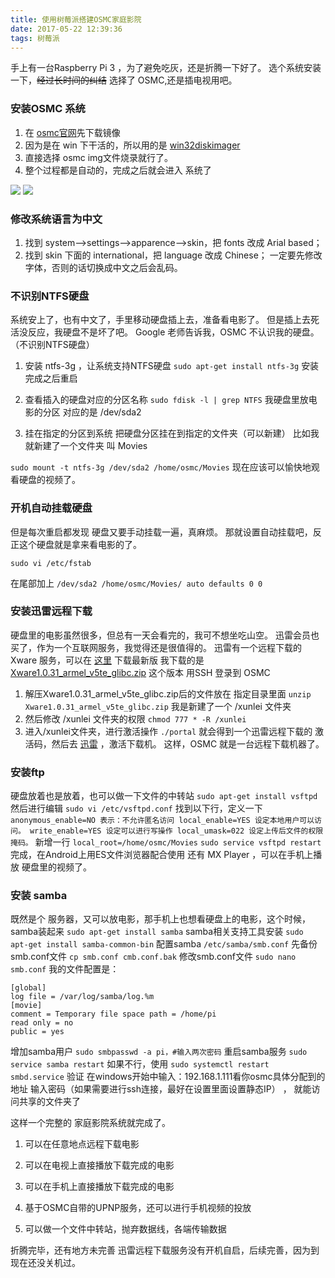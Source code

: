 ```yaml
---
title: 使用树莓派搭建OSMC家庭影院
date: 2017-05-22 12:39:36
tags: 树莓派
---
```

手上有一台Raspberry Pi 3 ，为了避免吃灰，还是折腾一下好了。
 选个系统安装一下，~~经过长时间的纠结~~ 
选择了 OSMC,还是插电视用吧。

### 安装OSMC 系统

1.  在 [osmc官网][1]先下载镜像
2.  因为是在 win 下干活的，所以用的是 [win32diskimager][2]
3.  直接选择 osmc img文件烧录就行了。
4.  整个过程都是自动的，完成之后就会进入 系统了

![][3] ![][4]

### 修改系统语言为中文

1.  找到 system–>settings–>apparence–>skin，把 fonts 改成 Arial based；
2.  找到 skin 下面的 international，把 language 改成 Chinese； 一定要先修改字体，否则的话切换成中文之后会乱码。

### 不识别NTFS硬盘

系统安上了，也有中文了，手里移动硬盘插上去，准备看电影了。 但是插上去死活没反应，我硬盘不是坏了吧。 Google 老师告诉我，OSMC 不认识我的硬盘。（不识别NTFS硬盘）

1.  安装 ntfs-3g ，让系统支持NTFS硬盘 `sudo apt-get install ntfs-3g` 安装完成之后重启

2.  查看插入的硬盘对应的分区名称 `sudo fdisk -l | grep NTFS` 我硬盘里放电影的分区 对应的是 /dev/sda2

3.  挂在指定的分区到系统 把硬盘分区挂在到指定的文件夹（可以新建） 比如我就新建了一个文件夹 叫 Movies

`sudo mount -t ntfs-3g /dev/sda2 /home/osmc/Movies` 现在应该可以愉快地观看硬盘的视频了。
<!-- more -->

### 开机自动挂载硬盘

但是每次重启都发现 硬盘又要手动挂载一遍，真麻烦。 那就设置自动挂载吧，反正这个硬盘就是拿来看电影的了。

`sudo vi /etc/fstab`

在尾部加上 `/dev/sda2 /home/osmc/Movies/ auto defaults 0 0`

### 安装迅雷远程下载

硬盘里的电影虽然很多，但总有一天会看完的，我可不想坐吃山空。 迅雷会员也买了，作为一个互联网服务，我觉得还是很值得的。 迅雷有一个远程下载的 Xware 服务，可以在 [这里][5] 下载最新版 我下载的是 [Xware1.0.31_armel_v5te_glibc.zip][6] 这个版本 用SSH 登录到 OSMC

1.  解压Xware1.0.31_armel_v5te_glibc.zip后的文件放在 指定目录里面 `unzip Xware1.0.31_armel_v5te_glibc.zip` 我是新建了一个 /xunlei 文件夹
2.  然后修改 /xunlei 文件夹的权限 `chmod 777 * -R /xunlei`
3.  进入/xunlei文件夹，进行激活操作 `./portal` 就会得到一个迅雷远程下载的 激活码，然后去 [迅雷][7] ，激活下载机。 这样，OSMC 就是一台远程下载机器了。

### 安装ftp

硬盘放着也是放着，也可以做一下文件的中转站 `sudo apt-get install vsftpd` 然后进行编辑 `sudo vi /etc/vsftpd.conf` 找到以下行，定义一下 `anonymous_enable=NO 表示：不允许匿名访问
local_enable=YES 设定本地用户可以访问。
write_enable=YES 设定可以进行写操作
local_umask=022 设定上传后文件的权限掩码。` 新增一行 `local_root=/home/osmc/Movies` `sudo service vsftpd restart` 完成，在Android上用ES文件浏览器配合使用 还有 MX Player ，可以在手机上播放 硬盘里的视频了。

### 安装 samba

既然是个 服务器，又可以放电影，那手机上也想看硬盘上的电影，这个时候，samba装起来 `sudo apt-get install samba` samba相关支持工具安装 `sudo apt-get install samba-common-bin` 配置samba `/etc/samba/smb.conf` 先备份smb.conf文件 `cp smb.conf cmb.conf.bak` 修改smb.conf文件 `sudo nano smb.conf` 我的文件配置是： 
``` 
[global] 
log file = /var/log/samba/log.%m 
[movie] 
comment = Temporary file space path = /home/pi
read only = no 
public = yes

```

增加samba用户 `sudo smbpasswd -a pi，#输入两次密码` 重启samba服务 `sudo service samba restart` 如果不行，使用 `sudo systemctl restart smbd.service` 验证 在windows开始中输入：192.168.1.111看你osmc具体分配到的地址 输入密码（如果需要进行ssh连接，最好在设置里面设置静态IP） ， 就能访问共享的文件夹了

这样一个完整的 家庭影院系统就完成了。 
1. 可以在任意地点远程下载电影 

2. 可以在电视上直接播放下载完成的电影 

3. 可以在手机上直接播放下载完成的电影 

4. 基于OSMC自带的UPNP服务，还可以进行手机视频的投放 

5. 可以做一个文件中转站，抛弃数据线，各端传输数据

折腾完毕，还有地方未完善 迅雷远程下载服务没有开机自启，后续完善，因为到现在还没关机过。

 [1]: https://osmc.tv/
 [2]: https://sourceforge.net/projects/win32diskimager/
 [3]: http://7xv11f.com1.z0.glb.clouddn.com/formatting.jpg
 [4]: http://7xv11f.com1.z0.glb.clouddn.com/installing.jpg
 [5]: http://luyou.xunlei.com/forum-51-1.html
 [6]: http://luyou.xunlei.com/forum.php?mod=attachment&aid=MjUxNDB8NGQ1OWUzZmN8MTQ4ODcxNzg0MnwxMjk3ODl8MTI1NDU%3D
 [7]: http://yuancheng.xunlei.com/